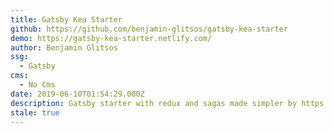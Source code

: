 ```yaml
---
title: Gatsby Kea Starter
github: https://github.com/benjamin-glitsos/gatsby-kea-starter
demo: https://gatsby-kea-starter.netlify.com/
author: Benjamin Glitsos
ssg:
  - Gatsby
cms:
  - No Cms
date: 2019-06-10T01:54:29.000Z
description: Gatsby starter with redux and sagas made simpler by https://kea.js.org
stale: true
---
```

